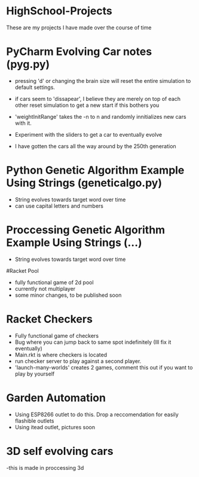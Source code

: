# HighSchool-Projects
These are my projects I have made over the course of time


# PyCharm Evolving Car notes (pyg.py)

- pressing 'd' or changing the brain size will reset the entire simulation to default settings.

- if cars seem to 'dissapear', I believe they are merely on top of each other reset simulation to get a new start if this bothers you

- 'weightInitRange' takes the -n to n and randomly innitializes new cars with it.

- Experiment with the sliders to get a car to eventually evolve

- I have gotten the cars all the way around by the 250th generation

# Python Genetic Algorithm Example Using Strings (geneticalgo.py)
- String evolves towards target word over time
- can use capital letters and numbers

# Proccessing Genetic Algorithm Example Using Strings (...)
- String evolves towards target word over time

#Racket Pool
- fully functional game of 2d pool
- currently not multiplayer
- some minor changes, to be published soon

# Racket Checkers
- Fully functional game of checkers
- Bug where you can jump back to same spot indefinitely (Ill fix it eventually)
- Main.rkt is where checkers is located
- run checker server to play against a second player.
- 'launch-many-worlds' creates 2 games, comment this out if you want to play by yourself

# Garden Automation
- Using ESP8266 outlet to do this. Drop a reccomendation for easily flashible outlets
- Using itead outlet, pictures soon


# 3D self evolving cars
-this is made in proccessing 3d






